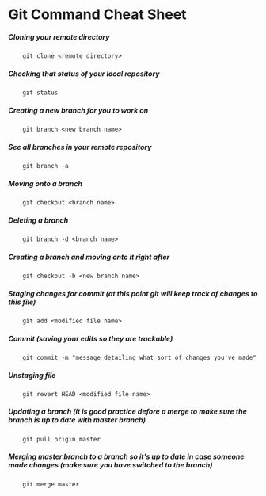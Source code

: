 # Git Command Cheat Sheet

##### Cloning your remote directory
		git clone <remote directory>

##### Checking that status of your local repository
		git status

##### Creating a new branch for you to work on
		git branch <new branch name>

##### See all branches in your remote repository
		git branch -a

##### Moving onto a branch
		git checkout <branch name>

##### Deleting a branch
		git branch -d <branch name>

##### Creating a branch and moving onto it right after
		git checkout -b <new branch name>

##### Staging changes for commit (at this point git will keep track of changes to this file)
		git add <modified file name>

##### Commit (saving your edits so they are trackable)
		git commit -m "message detailing what sort of changes you've made"

##### Unstaging file 
		git revert HEAD <modified file name>

##### Updating a branch (it is good practice defore a merge to make sure the branch is up to date with master branch)
		git pull origin master 

##### Merging master branch to a branch so it's up to date in case someone made changes (make sure you have switched to the branch)
		git merge master


